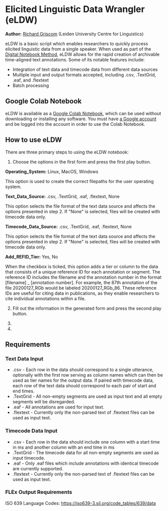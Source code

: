 # Elicited Linguistic Data Wrangler (eLDW)
**Author:** [Richard Griscom](https://rgris.com/) (Leiden University Centre for Linguistics)

eLDW is a basic script which enables researchers to quickly process elicited linguistic data from a single speaker. When used as part of the [Digital Notebook Method](https://github.com/rgriscom/Digital-Notebook-Method), eLDW allows for the rapid creation of archivable time-aligned text annotations. Some of its notable features include:
* Integration of text data and timecode data from different data sources
* Multiple input and output formats accepted, including .csv, .TextGrid, .eaf, and .flextext
* Batch processing

## Google Colab Notebook
eLDW is available as a [Google Colab Notebook](https://colab.research.google.com/drive/1k_mI4tPUCHVNq_m9_J62fcUVjcuHY7Qb?usp=sharing), which can be used without downloading or installing any software. You must have [a Google account](https://www.google.com/intl/en/account/about/) and be logged into the account in order to use the Colab Notebook. 


## How to use eLDW
There are three primary steps to using the eLDW notebook:

1.  Choose the options in the first form and press the first play button.

  **Operating_System:** Linux, MacOS, Windows
  
 This option is used to create the correct filepaths for the user operating system.
      
  **Text_Data_Source:** .csv, .TextGrid, .eaf, .flextext, None
  
This option selects the file format of the text data source and affects the options presented in step 2. If "None" is selected, files will be created with timecode data only. 
      
  **Timecode_Data_Source:** .csv, .TextGrid, .eaf, .flextext, None
 
This option selects the file format of the text data source and affects the options presented in step 2. If "None" is selected, files will be created with timecode data only. 
    
  **Add_REFID_Tier:** Yes, No

When the checkbox is ticked, this option adds a tier or column to the data that consists of a unique reference ID for each annotation or segment. The reference ID includes the filename and the annotation number in the format [filename] _ [annotation number]. For example, the 87th annotation of the file 20200127_RGb would be labeled 20200127_RGb_86. These reference IDs are useful for citing data in publications, as they enable researchers to cite individual annotations within a file.


2. Fill out the information in the generated form and press the second play button. 
  
      
      
     
  

2.
3.
## Requirements
### Text Data Input
* .csv - Each row in the data should correspond to a single utterance, optionally with the first row serving as column names which can then be used as tier names for the output data. If paired with timecode data, each row of the text data should correspond to each pair of start and end times.
* .TextGrid - All non-empty segments are used as input text and all empty segments will be disregarded. 
* .eaf - All annotations are used for input text.
* .flextext - Currently only the non-parsed text of .flextext files can be used as input text.

### Timecode Data Input
* .csv - Each row in the data should include one column with a start time in ms and another column with an end time in ms
* .TextGrid - The timecode data for all non-empty segments are used as input timecode.
* .eaf - Only .eaf files which include annotations with identical timecode are currently supported.
* .flextext - Currently only the non-parsed text of .flextext files can be used as input text.

### FLEx Output Requirements


ISO 639 Language Codes: https://iso639-3.sil.org/code_tables/639/data


